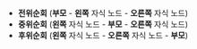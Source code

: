 + __전위순회__    (**부모**  -  **왼쪽** 자식 노드  -  **오른쪽** 자식 노드)
+ __중위순회__    (**왼쪽** 자식 노드  -  **부모**  -  **오른쪽** 자식 노드)
+ __후위순회__    (**왼쪽** 자식 노드  -  **오른쪽** 자식 노드  -  **부모**)